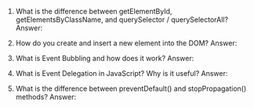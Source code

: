 1. What is the difference between getElementById, getElementsByClassName, and querySelector / querySelectorAll?
Answer:

2. How do you create and insert a new element into the DOM?
Answer: 

3. What is Event Bubbling and how does it work?
Answer:

4. What is Event Delegation in JavaScript? Why is it useful?
Answer: 

5. What is the difference between preventDefault() and stopPropagation() methods?
Answer: 
